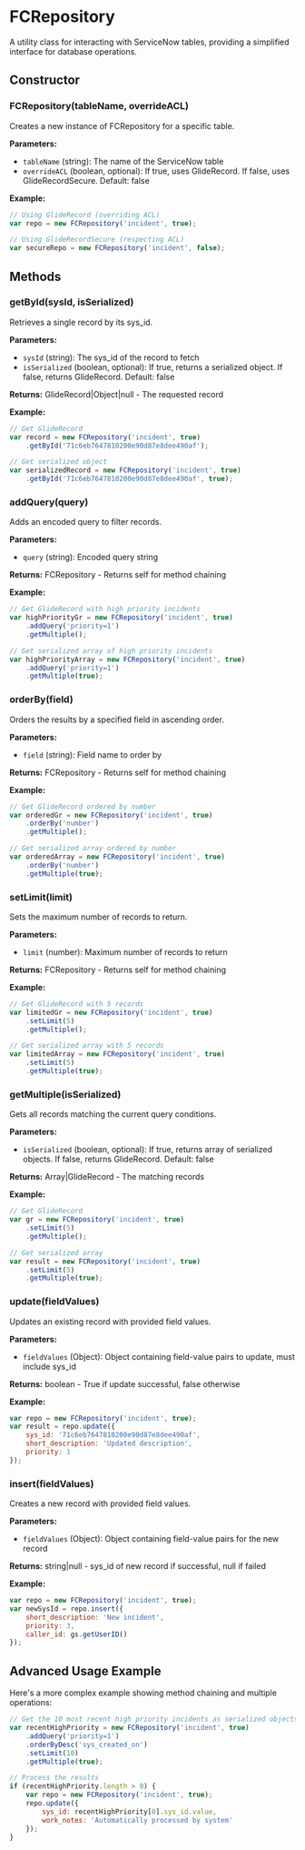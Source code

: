 # FCRepository

A utility class for interacting with ServiceNow tables, providing a simplified interface for database operations.

## Constructor

### FCRepository(tableName, overrideACL)

Creates a new instance of FCRepository for a specific table.

**Parameters:**

- `tableName` (string): The name of the ServiceNow table
- `overrideACL` (boolean, optional): If true, uses GlideRecord. If false, uses GlideRecordSecure. Default: false

**Example:**
```javascript
// Using GlideRecord (overriding ACL)
var repo = new FCRepository('incident', true);

// Using GlideRecordSecure (respecting ACL)
var secureRepo = new FCRepository('incident', false);
```

## Methods

### getById(sysId, isSerialized)

Retrieves a single record by its sys_id.

**Parameters:**

- `sysId` (string): The sys_id of the record to fetch
- `isSerialized` (boolean, optional): If true, returns a serialized object. If false, returns GlideRecord. Default: false

**Returns:** GlideRecord|Object|null - The requested record

**Example:**
```javascript
// Get GlideRecord
var record = new FCRepository('incident', true)
    .getById('71c6eb7647810200e90d87e8dee490af');

// Get serialized object
var serializedRecord = new FCRepository('incident', true)
    .getById('71c6eb7647810200e90d87e8dee490af', true);
```

### addQuery(query)

Adds an encoded query to filter records.

**Parameters:**

- `query` (string): Encoded query string

**Returns:** FCRepository - Returns self for method chaining

**Example:**
```javascript
// Get GlideRecord with high priority incidents
var highPriorityGr = new FCRepository('incident', true)
    .addQuery('priority=1')
    .getMultiple();

// Get serialized array of high priority incidents
var highPriorityArray = new FCRepository('incident', true)
    .addQuery('priority=1')
    .getMultiple(true);
```

### orderBy(field)

Orders the results by a specified field in ascending order.

**Parameters:**

- `field` (string): Field name to order by

**Returns:** FCRepository - Returns self for method chaining

**Example:**
```javascript
// Get GlideRecord ordered by number
var orderedGr = new FCRepository('incident', true)
    .orderBy('number')
    .getMultiple();

// Get serialized array ordered by number
var orderedArray = new FCRepository('incident', true)
    .orderBy('number')
    .getMultiple(true);
```

### setLimit(limit)

Sets the maximum number of records to return.

**Parameters:**

- `limit` (number): Maximum number of records to return

**Returns:** FCRepository - Returns self for method chaining

**Example:**
```javascript
// Get GlideRecord with 5 records
var limitedGr = new FCRepository('incident', true)
    .setLimit(5)
    .getMultiple();

// Get serialized array with 5 records
var limitedArray = new FCRepository('incident', true)
    .setLimit(5)
    .getMultiple(true);
```

### getMultiple(isSerialized)

Gets all records matching the current query conditions.

**Parameters:**

- `isSerialized` (boolean, optional): If true, returns array of serialized objects. If false, returns GlideRecord. Default: false

**Returns:** Array<Object>|GlideRecord - The matching records

**Example:**
```javascript
// Get GlideRecord
var gr = new FCRepository('incident', true)
    .setLimit(5)
    .getMultiple();

// Get serialized array
var result = new FCRepository('incident', true)
    .setLimit(5)
    .getMultiple(true);
```

### update(fieldValues)

Updates an existing record with provided field values.

**Parameters:**

- `fieldValues` (Object): Object containing field-value pairs to update, must include sys_id

**Returns:** boolean - True if update successful, false otherwise

**Example:**
```javascript
var repo = new FCRepository('incident', true);
var result = repo.update({
    sys_id: '71c6eb7647810200e90d87e8dee490af',
    short_description: 'Updated description',
    priority: 1
});
```

### insert(fieldValues)

Creates a new record with provided field values.

**Parameters:**

- `fieldValues` (Object): Object containing field-value pairs for the new record

**Returns:** string|null - sys_id of new record if successful, null if failed

**Example:**
```javascript
var repo = new FCRepository('incident', true);
var newSysId = repo.insert({
    short_description: 'New incident',
    priority: 3,
    caller_id: gs.getUserID()
});
```

## Advanced Usage Example

Here's a more complex example showing method chaining and multiple operations:

```javascript
// Get the 10 most recent high priority incidents as serialized objects
var recentHighPriority = new FCRepository('incident', true)
    .addQuery('priority=1')
    .orderByDesc('sys_created_on')
    .setLimit(10)
    .getMultiple(true);

// Process the results
if (recentHighPriority.length > 0) {
    var repo = new FCRepository('incident', true);
    repo.update({
        sys_id: recentHighPriority[0].sys_id.value,
        work_notes: 'Automatically processed by system'
    });
}
```
